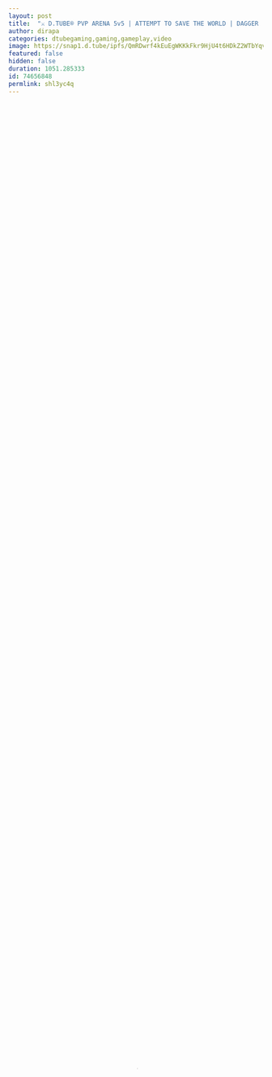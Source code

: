 ```yaml
---
layout: post
title:  "⚔️ D.TUBE® PVP ARENA 5v5 | ATTEMPT TO SAVE THE WORLD | DAGGER | ALBION ONLINE ⚔️"
author: dirapa
categories: dtubegaming,gaming,gameplay,video
image: https://snap1.d.tube/ipfs/QmRDwrf4kEuEgWKKkFkr9HjU4t6HDkZ2WTbYqviH9dtqgA
featured: false
hidden: false
duration: 1051.285333
id: 74656848
permlink: shl3yc4q
---
```

    
<video poster="https://snap1.d.tube/ipfs/QmRDwrf4kEuEgWKKkFkr9HjU4t6HDkZ2WTbYqviH9dtqgA" autoplay="" id="player_html5_api" class="vjs-tech" style="width: 100%; height: 100%;" tabindex="-1" src="https://video.dtube.top/ipfs/QmaMNPdDKyvPRNSDUHv8rtp4KWhXoMSzRh8r5fyyRmGchH"></video>

Welcome everyone on @dtube 👊😎

I'm Daniel "Dirapa" &...
It's my PvP arena 5v5 as Dagger in Albion Online and attempt to save the world 👍
More in video...

If someone want to play with us that's my nick:
➡ Dirapa

I hope you will have fun like me ❣
Be ready for more...
💚💛❤️

In free time i invite You to my stream
https://www.vimm.tv/@dirapa :)